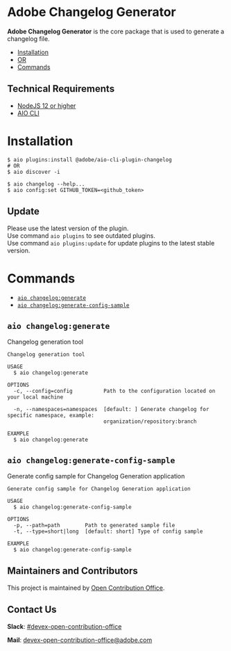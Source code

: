 Adobe Changelog Generator
=====================

**Adobe Changelog Generator**  is the core package that is used to generate a changelog file.
<!-- toc -->
* [Installation](#installation)
* [OR](#or)
* [Commands](#commands)
<!-- tocstop -->

## Technical Requirements
* [NodeJS 12 or higher](https://nodejs.org/en/download/)
* [AIO CLI](https://github.com/adobe/aio-cli)

# Installation
```
$ aio plugins:install @adobe/aio-cli-plugin-changelog
# OR
$ aio discover -i

$ aio changelog --help...
$ aio config:set GITHUB_TOKEN=<github_token>
```

## Update
Please use the latest version of the plugin.   
Use command `aio plugins` to see outdated plugins.  
Use command `aio plugins:update` for update plugins to the latest stable version.  


# Commands
<!-- commands -->
* [`aio changelog:generate`](#aio-changeloggenerate)
* [`aio changelog:generate-config-sample`](#aio-changeloggenerate-config-sample)

## `aio changelog:generate`

Changelog generation tool

```
Changelog generation tool

USAGE
  $ aio changelog:generate

OPTIONS
  -c, --config=config          Path to the configuration located on your local machine

  -n, --namespaces=namespaces  [default: ] Generate changelog for specific namespace, example:
                               organization/repository:branch

EXAMPLE
  $ aio changelog:generate
```

## `aio changelog:generate-config-sample`

Generate config sample for Changelog Generation application

```
Generate config sample for Changelog Generation application

USAGE
  $ aio changelog:generate-config-sample

OPTIONS
  -p, --path=path        Path to generated sample file
  -t, --type=short|long  [default: short] Type of config sample

EXAMPLE
  $ aio changelog:generate-config-sample
```
<!-- commandsstop -->


## Maintainers and Contributors

This project is maintained by [Open Contribution Office](https://wiki.corp.adobe.com/display/DMSArchitecture/Open+Contribution+Office).

## Contact Us

**Slack**: [#devex-open-contribution-office](https://magento.slack.com/archives/C018Z6CB57U)

**Mail**: [devex-open-contribution-office@adobe.com](mailto:devex-open-contribution-office@adobe.com)
